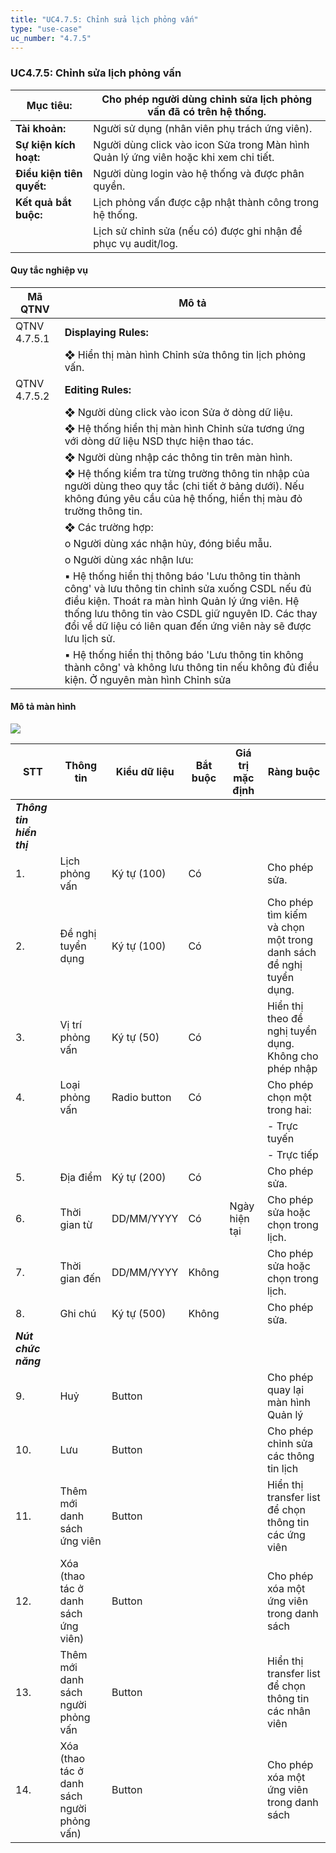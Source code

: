 ```yaml
---
title: "UC4.7.5: Chỉnh sửa lịch phỏng vấn"
type: "use-case"
uc_number: "4.7.5"
---
```


### UC4.7.5: Chỉnh sửa lịch phỏng vấn

| **Mục tiêu:** | Cho phép người dùng chỉnh sửa lịch phỏng vấn đã có trên hệ thống. |
| --- | --- |
| **Tài khoản:** | Người sử dụng (nhân viên phụ trách ứng viên). |
| **Sự kiện kích hoạt:** | Người dùng click vào icon Sửa trong Màn hình Quản lý ứng viên hoặc khi xem chi tiết. |
| **Điều kiện tiên quyết:** | Người dùng login vào hệ thống và được phân quyền. |
| **Kết quả bắt buộc:** | Lịch phỏng vấn được cập nhật thành công trong hệ thống. |
|  | Lịch sử chỉnh sửa (nếu có) được ghi nhận để phục vụ audit/log. |

#### Quy tắc nghiệp vụ

| **Mã QTNV** | **Mô tả** |
| --- | --- |
| QTNV 4.7.5.1 | **Displaying Rules:** |
|  | ❖ Hiển thị màn hình Chỉnh sửa thông tin lịch phỏng vấn. |
| QTNV 4.7.5.2 | **Editing Rules:** |
|  | ❖ Người dùng click vào icon Sửa ở dòng dữ liệu. |
|  | ❖ Hệ thống hiển thị màn hình Chỉnh sửa tương ứng với dòng dữ liệu NSD thực hiện thao tác. |
|  | ❖ Người dùng nhập các thông tin trên màn hình. |
|  | ❖ Hệ thống kiểm tra từng trường thông tin nhập của người dùng theo quy tắc (chi tiết ở bảng dưới). Nếu không đúng yêu cầu của hệ thống, hiển thị màu đỏ trường thông tin. |
|  | ❖ Các trường hợp: |
|  | o Người dùng xác nhận hủy, đóng biểu mẫu. |
|  | o Người dùng xác nhận lưu: |
|  | ▪ Hệ thống hiển thị thông báo 'Lưu thông tin thành công' và lưu thông tin chỉnh sửa xuống CSDL nếu đủ điều kiện. Thoát ra màn hình Quản lý ứng viên. Hệ thống lưu thông tin vào CSDL giữ nguyên ID. Các thay đổi về dữ liệu có liên quan đến ứng viên này sẽ được lưu lịch sử. |
|  | ▪ Hệ thống hiển thị thông báo 'Lưu thông tin không thành công' và không lưu thông tin nếu không đủ điều kiện. Ở nguyên màn hình Chỉnh sửa |

#### Mô tả màn hình

![](media/image51.png)

| **STT** | **Thông tin** | **Kiểu dữ liệu** | **Bắt buộc** | **Giá trị mặc định** | **Ràng buộc** |
| --- | --- | --- | --- | --- | --- |
| ***Thông tin hiển thị*** |  |  |  |  |  |
| 1\. | Lịch phỏng vấn | Ký tự (100) | Có |  | Cho phép sửa. |
| 2\. | Đề nghị tuyển dụng | Ký tự (100) | Có |  | Cho phép tìm kiếm và chọn một trong danh sách đề nghị tuyển dụng. |
| 3\. | Vị trí phỏng vấn | Ký tự (50) | Có |  | Hiển thị theo đề nghị tuyển dụng. Không cho phép nhập |
| 4\. | Loại phỏng vấn | Radio button | Có |  | Cho phép chọn một trong hai: |
|  |  |  |  |  | - Trực tuyến |
|  |  |  |  |  | - Trực tiếp |
| 5\. | Địa điểm | Ký tự (200) | Có |  | Cho phép sửa. |
| 6\. | Thời gian từ | DD/MM/YYYY | Có | Ngày hiện tại | Cho phép sửa hoặc chọn trong lịch. |
| 7\. | Thời gian đến | DD/MM/YYYY | Không |  | Cho phép sửa hoặc chọn trong lịch. |
| 8\. | Ghi chú | Ký tự (500) | Không |  | Cho phép sửa. |
| ***Nút chức năng*** |  |  |  |  |  |
| 9\. | Huỷ | Button |  |  | Cho phép quay lại màn hình Quản lý |
| 10\. | Lưu | Button |  |  | Cho phép chỉnh sửa các thông tin lịch |
| 11\. | Thêm mới danh sách ứng viên | Button |  |  | Hiển thị transfer list để chọn thông tin các ứng viên |
| 12\. | Xóa (thao tác ở danh sách ứng viên) | Button |  |  | Cho phép xóa một ứng viên trong danh sách |
| 13\. | Thêm mới danh sách người phỏng vấn | Button |  |  | Hiển thị transfer list để chọn thông tin các nhân viên |
| 14\. | Xóa (thao tác ở danh sách người phỏng vấn) | Button |  |  | Cho phép xóa một ứng viên trong danh sách |
